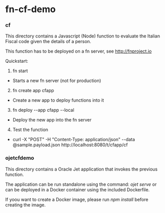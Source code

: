 # fn-cf-demo
### cf
This directory contains a Javascript (Node) function to evaluate the Italian Fiscal code given the details of a person.

This function has to be deployed on a fn server, see http://fnproject.io

Quickstart:
1. fn start
  * Starts a new fn server (not for production)
2. fn create app cfapp
  * Create a new app to deploy functions into it
3. fn deploy --app cfapp --local
  * Deploy the new app into the fn server
4. Test the function
  * curl -X "POST" -H "Content-Type: application/json" --data @sample.payload.json http://localhost:8080/t/cfapp/cf


### ojetcfdemo
This directory contains a Oracle Jet application that invokes the previous function.

The application can be run standalone using the command: *ojet serve* or can be deployed in a Docker container using the included Dockerfile.

If yoou want to create a Docker image, please run *npm install* before creating the image.

